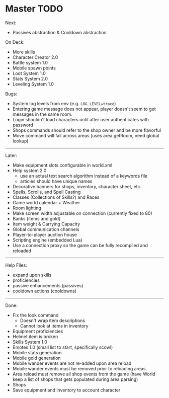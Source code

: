 # Master TODO

Next:
- Passives abstraction & Cooldown abstraction

On Deck:
- More skills
- Character Creator 2.0
- Battle system 1.0
- Mobile spawn points
- Loot System 1.0
- Stats System 2.0
- Leveling System 1.0

Bugs:
- System log levels from env (e.g. `LOG_LEVEL=trace`)
- Entering game message does not appear, player doesn't seem to get messages
  in the same room.
- Login shouldn't load characters until after user authenticates with password
- Shops commands should refer to the shop owner and be more flavorful
- Move command will fail across areas (uses area.getRoom, need global lookup)

--------------------------------------------------------------------------------

Later:
- Make equipment slots configurable in world.xml
- Help system 2.0
  - use an actual text search algorithm instead of a keywords file
  - articles should have unique names
- Decorative banners for shops, inventory, character sheet, etc.
- Spells, Scrolls, and Spell Casting
- Classes (Collections of Skills?) and Races
- Game world calendar + Weather
- Room lighting
- Make screen width adjustable on connection (currently fixed to 80)
- Banks (items and gold)
- Item weight & Carrying Capacity
- Global communication channels
- Player-to-player auction house
- Scripting engine (embedded Lua)
- Use a connection proxy so the game can be fully recompiled and reloaded

--------------------------------------------------------------------------------

Help Files:
- expand upon skills
- proficiencies
- passive enhancements (passives)
- cooldown actions (cooldowns)

--------------------------------------------------------------------------------

Done:
- Fix the look command
  - Doesn't wrap item descriptions
  - Cannot look at items in inventory
- Equipment proficiencies
- Helmet item is broken
- Skills System 1.0
- Emotes 1.0 (small list to start, specifically scowl)
- Mobile stats generation
- Mobile gold generation
- Mobile wander events are not re-added upon area reload
- Mobile wander events must be removed prior to reloading areas.
- Area reload must remove all shop events from the game (have World keep a
  list of shops that gets populated during area parsing)
- Shops
- Save equipment and inventory to account character
